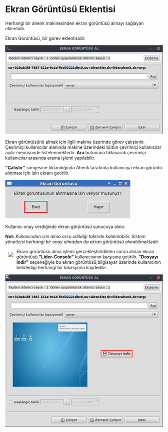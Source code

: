 # Ekran Görüntüsü Eklentisi

Herhangi bir ahenk makinesinden ekran görüntüsü almayı sağlayan eklentidir.

Ekran Görüntüsü, bir görev eklentisidir.

![Screenshot](images/screenshot.png)

Ekran görüntüsünü almak için ilgili makine üzerinde  görev çalıştırılır. Çevrimiçi kullanıcılar alanında makine üzerindeki bütün çevrimiçi kullanıcılar açılır menüsünde listelenmektedir. **Ara** butonuna tıklanarak çevrimiçi kullanıcılar arasında arama işlemi yapılabilir.

**"Çalıştır"** simgesine tıklandığında Ahenk tarafında kullanıcıya ekran görüntü alınması için izin ekranı getirilir.

![Screenshot Ahenk Izin](images/screenshot-izin.png)

Kullanıcı onay verdiğinde ekran görüntüsü sunucuya alınır.

**Not:** *Kullanıcıdan izin alma arzu edildiği taktirde kaldırılabilir. Sistem yöneticisi herhangi bir onay almadan da ekran görüntüsü alınabilmektedir.*

<img style="float: left; height: 50px; margin: 10px;" src="asdasdf">

Ekran görüntüsü alma işlemi gerçekleştirildikten sonra alınan ekran görüntüsü **"Lider-Console"** kullanıcısının karşısına getirilir. **"Dosyayı indir"** seçeneğiyle bu ekran görüntüsü,bilgisayar üzerinde kullanıcının belirlediği herhangi bir lokasyona kaydedilir.

![Screenshot Sonuc](images/screenshot-sonuc.png)